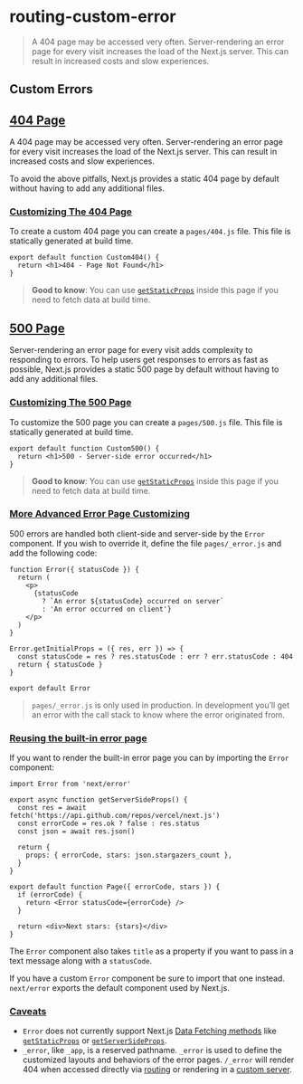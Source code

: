 # routing-custom-error

> A 404 page may be accessed very often. Server-rendering an error page for every visit increases the load of the Next.js server. This can result in increased costs and slow experiences.



## Custom Errors

## [404 Page](#404-page)

A 404 page may be accessed very often. Server-rendering an error page for every visit increases the load of the Next.js server. This can result in increased costs and slow experiences.

To avoid the above pitfalls, Next.js provides a static 404 page by default without having to add any additional files.

### [Customizing The 404 Page](#customizing-the-404-page)

To create a custom 404 page you can create a `pages/404.js` file. This file is statically generated at build time.

    export default function Custom404() {
      return <h1>404 - Page Not Found</h1>
    }

> **Good to know**: You can use [`getStaticProps`](/docs/pages/building-your-application/data-fetching/get-static-props) inside this page if you need to fetch data at build time.

## [500 Page](#500-page)

Server-rendering an error page for every visit adds complexity to responding to errors. To help users get responses to errors as fast as possible, Next.js provides a static 500 page by default without having to add any additional files.

### [Customizing The 500 Page](#customizing-the-500-page)

To customize the 500 page you can create a `pages/500.js` file. This file is statically generated at build time.

    export default function Custom500() {
      return <h1>500 - Server-side error occurred</h1>
    }

> **Good to know**: You can use [`getStaticProps`](/docs/pages/building-your-application/data-fetching/get-static-props) inside this page if you need to fetch data at build time.

### [More Advanced Error Page Customizing](#more-advanced-error-page-customizing)

500 errors are handled both client-side and server-side by the `Error` component. If you wish to override it, define the file `pages/_error.js` and add the following code:

    function Error({ statusCode }) {
      return (
        <p>
          {statusCode
            ? `An error ${statusCode} occurred on server`
            : 'An error occurred on client'}
        </p>
      )
    }
     
    Error.getInitialProps = ({ res, err }) => {
      const statusCode = res ? res.statusCode : err ? err.statusCode : 404
      return { statusCode }
    }
     
    export default Error

> `pages/_error.js` is only used in production. In development you’ll get an error with the call stack to know where the error originated from.

### [Reusing the built-in error page](#reusing-the-built-in-error-page)

If you want to render the built-in error page you can by importing the `Error` component:

    import Error from 'next/error'
     
    export async function getServerSideProps() {
      const res = await fetch('https://api.github.com/repos/vercel/next.js')
      const errorCode = res.ok ? false : res.status
      const json = await res.json()
     
      return {
        props: { errorCode, stars: json.stargazers_count },
      }
    }
     
    export default function Page({ errorCode, stars }) {
      if (errorCode) {
        return <Error statusCode={errorCode} />
      }
     
      return <div>Next stars: {stars}</div>
    }

The `Error` component also takes `title` as a property if you want to pass in a text message along with a `statusCode`.

If you have a custom `Error` component be sure to import that one instead. `next/error` exports the default component used by Next.js.

### [Caveats](#caveats)

*   `Error` does not currently support Next.js [Data Fetching methods](/docs/pages/building-your-application/data-fetching) like [`getStaticProps`](/docs/pages/building-your-application/data-fetching/get-static-props) or [`getServerSideProps`](/docs/pages/building-your-application/data-fetching/get-server-side-props).
*   `_error`, like `_app`, is a reserved pathname. `_error` is used to define the customized layouts and behaviors of the error pages. `/_error` will render 404 when accessed directly via [routing](/docs/pages/building-your-application/routing) or rendering in a [custom server](/docs/pages/guides/custom-server).
